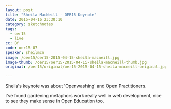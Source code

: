```yaml
---
layout: post
title: "Sheila MacNeill - OER15 Keynote"
date: 2015-04-16 23:30:10
category: sketchnotes
tags:
  - oer15
  - live
cc: BY
code: oer15-07
speaker: sheilmcn
image: /oer15/oer15-2015-04-15-sheila-macneill.jpg
image-thumb: /oer15/oer15-2015-04-15-sheila-macneill-thumb.jpg
original: /oer15/original/oer15-2015-04-15-sheila-macneill-original.jpg

---
```


Sheila's keynote was about 'Openwashing' and Open Practitioners.

I've found gardening metaphors work really well in web development, nice to see they make sense in Open Education too.
